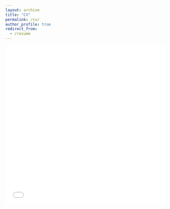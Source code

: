 ```yaml
---
layout: archive
title: "CV"
permalink: /cv/
author_profile: true
redirect_from:
  - /resume
---
```


<iframe src="/files/cv/cv.pdf" width="100%" height="500" frameborder="no" border="0" marginwidth="0" marginheight="0"></iframe>
